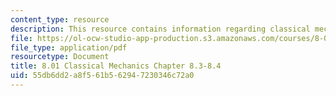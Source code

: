 ```yaml
---
content_type: resource
description: This resource contains information regarding classical mechanics.
file: https://ol-ocw-studio-app-production.s3.amazonaws.com/courses/8-01sc-classical-mechanics-fall-2016/55db6dd2a8f561b562947230346c72a0_MIT8_01F16_example8.3_8.4.pdf
file_type: application/pdf
resourcetype: Document
title: 8.01 Classical Mechanics Chapter 8.3-8.4
uid: 55db6dd2-a8f5-61b5-6294-7230346c72a0
---
```

